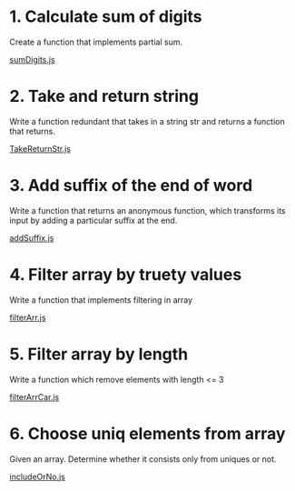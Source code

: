 # 1. Calculate sum of digits

Create a function that implements partial sum.

[sumDigits.js](sumDigits.js)

# 2. Take and return string

Write a function redundant that takes in a string str and returns a function that returns.

[TakeReturnStr.js](TakeReturnStr.js)

# 3. Add suffix of the end of word

Write a function that returns an anonymous function, which transforms its input by adding a
particular suffix at the end.

[addSuffix.js](addSuffux.js)

# 4. Filter array by truety values

Write a function that implements filtering in array

[filterArr.js](filterArr.js)

# 5. Filter array by length

Write a function which remove elements with length <= 3

[filterArrCar.js](filterArrCar.js)

# 6. Choose uniq elements from array

Given an array. Determine whether it consists only from uniques or not.

[includeOrNo.js](includeOrNo.js)
